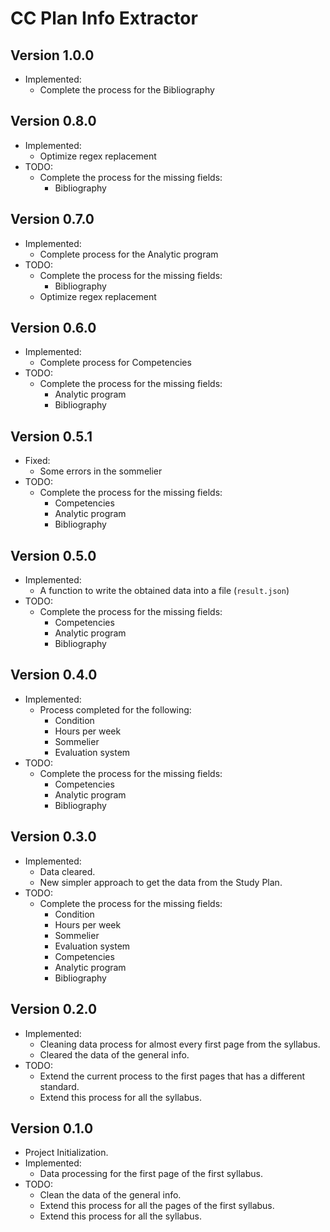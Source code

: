 # CC Plan Info Extractor

## Version 1.0.0

- Implemented:
  - Complete the process for the Bibliography

## Version 0.8.0

- Implemented:
  - Optimize regex replacement
- TODO:
  - Complete the process for the missing fields:
    - Bibliography

## Version 0.7.0

- Implemented:
  - Complete process for the Analytic program
- TODO:
  - Complete the process for the missing fields:
    - Bibliography
  - Optimize regex replacement

## Version 0.6.0

- Implemented:
  - Complete process for Competencies
- TODO:
  - Complete the process for the missing fields:
    - Analytic program
    - Bibliography

## Version 0.5.1

- Fixed:
  - Some errors in the sommelier
- TODO:
  - Complete the process for the missing fields:
    - Competencies
    - Analytic program
    - Bibliography

## Version 0.5.0

- Implemented:
  - A function to write the obtained data into a file (`result.json`)
- TODO:
  - Complete the process for the missing fields:
    - Competencies
    - Analytic program
    - Bibliography

## Version 0.4.0

- Implemented:
  - Process completed for the following:
    - Condition
    - Hours per week
    - Sommelier
    - Evaluation system
- TODO:
  - Complete the process for the missing fields:
    - Competencies
    - Analytic program
    - Bibliography

## Version 0.3.0

- Implemented:
  - Data cleared.
  - New simpler approach to get the data from the Study Plan.
- TODO:
  - Complete the process for the missing fields:
    - Condition
    - Hours per week
    - Sommelier
    - Evaluation system
    - Competencies
    - Analytic program
    - Bibliography


## Version 0.2.0

- Implemented:
  - Cleaning data process for almost every first page from the syllabus.
  - Cleared the data of the general info.
- TODO:
  - Extend the current process to the first pages that has a different standard.
  - Extend this process for all the syllabus.

## Version 0.1.0

- Project Initialization.
- Implemented:
  - Data processing for the first page of the first syllabus.
- TODO:
  - Clean the data of the general info.
  - Extend this process for all the pages of the first syllabus.
  - Extend this process for all the syllabus.
